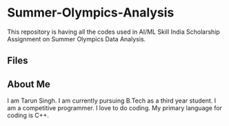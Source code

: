 # Summer-Olympics-Analysis
This repository is having all the codes used in AI/ML Skill India Scholarship Assignment on Summer Olympics Data Analysis.

## Files


## About Me
I am Tarun Singh. I am currently pursuing B.Tech as a third year student. I am a competitive programmer. I love to do coding. My primary language for coding is C++.

